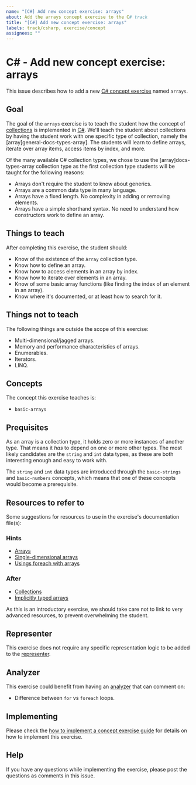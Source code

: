 ```yaml
---
name: "[C#] Add new concept exercise: arrays"
about: Add the arrays concept exercise to the C# track
title: "[C#] Add new concept exercise: arrays"
labels: track/csharp, exercise/concept
assignees: ""
---
```


# C# - Add new concept exercise: arrays

This issue describes how to add a new [C# concept exercise][docs-concept-exercises] named `arrays`.

## Goal

The goal of the `arrays` exercise is to teach the student how the concept of [collections][general-docs-types-collection] is implemented in [C#][docs.microsoft.com-collections]. We'll teach the student about collections by having the student work with one specific type of collection, namely the [array]general-docs-types-array]. The students will learn to define arrays, iterate over array items, access items by index, and more.

Of the many available C# collection types, we chose to use the [array]docs-types-array collection type as the first collection type students will be taught for the following reasons:

- Arrays don't require the student to know about generics.
- Arrays are a common data type in many language.
- Arrays have a fixed length. No complexity in adding or removing elements.
- Arrays have a simple shorthand syntax. No need to understand how constructors work to define an array.

## Things to teach

After completing this exercise, the student should:

- Know of the existence of the `Array` collection type.
- Know how to define an array.
- Know how to access elements in an array by index.
- Know how to iterate over elements in an array.
- Know of some basic array functions (like finding the index of an element in an array).
- Know where it's documented, or at least how to search for it.

## Things not to teach

The following things are outside the scope of this exercise:

- Multi-dimensional/jagged arrays.
- Memory and performance characteristics of arrays.
- Enumerables.
- Iterators.
- LINQ.

## Concepts

The concept this exercise teaches is:

- `basic-arrays`

## Prequisites

As an array is a collection type, it holds zero or more instances of another type. That means it _has_ to depend on one or more other types. The most likely candidates are the `string` and `int` data types, as these are both interesting enough and easy to work with.

The `string` and `int` data types are introduced through the `basic-strings` and `basic-numbers` concepts, which means that one of these concepts would become a prerequisite.

## Resources to refer to

Some suggestions for resources to use in the exercise's documentation file(s):

### Hints

- [Arrays][docs.microsoft.com-arrays]
- [Single-dimensional arrays][docs.microsoft.com-single-dimensional-arrays]
- [Usings foreach with arrays][docs.microsoft.com-foreach-with-arrays]

### After

- [Collections][docs.microsoft.com-collections]
- [Implicitly typed arrays][docs.microsoft.com-implicitly-typed-arrays]

As this is an introductory exercise, we should take care not to link to very advanced resources, to prevent overwhelming the student.

## Representer

This exercise does not require any specific representation logic to be added to the [representer][representer].

## Analyzer

This exercise could benefit from having an [analyzer][analyzer] that can comment on:

- Difference between `for` vs `foreach` loops.

## Implementing

Please check the [how to implement a concept exercise guide][docs-how-to-implement-a-concept-exercise] for details on how to implement this exercise.

## Help

If you have any questions while implementing the exercise, please post the questions as comments in this issue.

[exercises-concept-strings]: ./languages/csharp/concept-exercices/strings
[exercises-concept-dates]: ./languages/csharp/concept-exercices/dates
[docs-concept-exercises]: ./languages/csharp/docs/concept-exercises.md
[docs-how-to-implement-a-concept-exercise]: ./languages/csharp/docs/how-to-implement-a-concept-exercise.md
[docs.microsoft.com-arrays]: https://docs.microsoft.com/en-us/dotnet/csharp/programming-guide/arrays/
[docs.microsoft.com-collections]: https://docs.microsoft.com/en-us/dotnet/csharp/programming-guide/concepts/collections
[docs.microsoft.com-foreach-with-arrays]: https://docs.microsoft.com/en-us/dotnet/csharp/programming-guide/arrays/using-foreach-with-arrays
[docs.microsoft.com-single-dimensional-arrays]: https://docs.microsoft.com/en-us/dotnet/csharp/programming-guide/arrays/single-dimensional-arrays
[docs.microsoft.com-implicitly-typed-arrays]: https://docs.microsoft.com/en-us/dotnet/csharp/programming-guide/arrays/implicitly-typed-arrays
[general-docs-types-array]: ./types/array.md
[general-docs-types-collection]: ./types/collection.md
[analyzer]: https://github.com/exercism/csharp-analyzer
[representer]: https://github.com/exercism/csharp-representer
